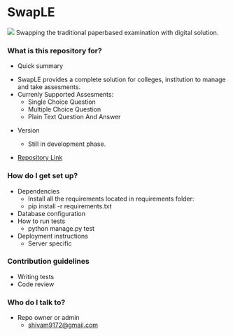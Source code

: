 # SwapLE #
![](https://bitbucket.org/tracebackerror/swaple/src/e8140f19e2de894d652399e4b54d4b4c06f7b1b0/swaple_logo.jpg)
Swapping the traditional paperbased examination with digital solution.

### What is this repository for? ###

* Quick summary
- SwapLE provides a complete solution for colleges, institution to manage and take assesments.
- Currenly Supported Assesments:
	* Single Choice Question
	* Multiple Choice Question
	* Plain Text Question And Answer
	
* Version
	* Still in development phase.
	
* [Repository Link](https://bitbucket.org/tracebackerror/swaple/overview)

### How do I get set up? ###

* Dependencies
	- Install all the requirements located in requirements folder:
	- pip install -r requirements.txt
* Database configuration
* How to run tests
	- python manage.py test
* Deployment instructions
	- Server specific

### Contribution guidelines ###

* Writing tests
* Code review

### Who do I talk to? ###

* Repo owner or admin
	- shivam9172@gmail.com
